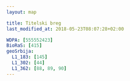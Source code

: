 ```yaml
---
layout: map

title: Titelski breg
last_modified_at: 2018-05-23T08:07:28+02:00

WDPA: [555552423]
BioRaS: [415]
geoSrbija:
  L1_183: [145]
  L1_302: [44]
  L1_362: [88, 89, 90]
---
```

